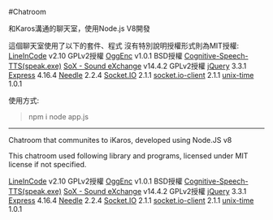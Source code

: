 #Chatroom

和Karos溝通的聊天室，使用Node.js V8開發

這個聊天室使用了以下的套件、程式  沒有特別說明授權形式則為MIT授權:
[LineInCode](https://romanrm.net/lineincode) v2.10  GPLv2授權
[OggEnc](https://ftp.osuosl.org/pub/xiph/releases/vorbis/) v1.0.1 BSD授權
[Cognitive-Speech-TTS(speak.exe)](https://github.com/ikaros-nutc/Cognitive-Speech-TTS)
[SoX - Sound eXchange](https://sourceforge.net/projects/sox/) v14.4.2  GPLv2授權
[jQuery](https://jquery.com/) 3.3.1
[Express](https://expressjs.com/) 4.16.4
[Needle](https://www.npmjs.com/package/needle) 2.2.4
[Socket.IO](https://socket.io/) 2.1.1
[socket.io-client](https://www.npmjs.com/package/socket.io-client) 2.1.1
[unix-time](https://www.npmjs.com/package/unix-time) 1.0.1

使用方式:

> npm i
> node app.js

***

Chatroom that communites to iKaros, developed using Node.JS v8

This chatroom used following library and programs, licensed under MIT license if not specified.

[LineInCode](https://romanrm.net/lineincode) v2.10  GPLv2授權
[OggEnc](https://ftp.osuosl.org/pub/xiph/releases/vorbis/) v1.0.1 BSD授權
[Cognitive-Speech-TTS(speak.exe)](https://github.com/ikaros-nutc/Cognitive-Speech-TTS)
[SoX - Sound eXchange](https://sourceforge.net/projects/sox/) v14.4.2  GPLv2授權
[jQuery](https://jquery.com/) 3.3.1
[Express](https://expressjs.com/) 4.16.4
[Needle](https://www.npmjs.com/package/needle) 2.2.4
[Socket.IO](https://socket.io/) 2.1.1
[socket.io-client](https://www.npmjs.com/package/socket.io-client) 2.1.1
[unix-time](https://www.npmjs.com/package/unix-time) 1.0.1